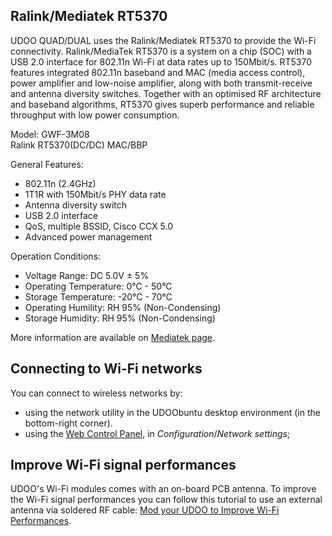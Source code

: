 ## Ralink/Mediatek RT5370

UDOO QUAD/DUAL uses the Ralink/Mediatek RT5370 to provide the Wi-Fi connectivity. Ralink/MediaTek RT5370 is a system on a chip (SOC) with a USB 2.0 interface for 802.11n Wi-Fi at data rates up to 150Mbit/s. RT5370 features integrated 802.11n baseband and MAC (media access control), power amplifier and low-noise amplifier, along with both transmit-receive and antenna diversity switches. Together with an optimised RF architecture and baseband algorithms, RT5370 gives superb performance and reliable throughput with low power consumption.

Model: GWF-3M08  
Ralink RT5370(DC/DC) MAC/BBP

General Features:

 * 802.11n (2.4GHz)
 * 1T1R with 150Mbit/s PHY data rate
 * Antenna diversity switch
 * USB 2.0 interface
 * QoS, multiple BSSID, Cisco CCX 5.0
 * Advanced power management

Operation Conditions:

 * Voltage Range: DC 5.0V ± 5%
 * Operating Temperature: 0°C - 50°C
 * Storage Temperature: -20°C - 70°C
 * Operating Humility: RH 95% (Non-Condensing)
 * Storage Humidity: RH 95% (Non-Condensing)

More information are available on [Mediatek page](http://www.mediatek.com/en/products/connectivity/wifi/broadband/usb/rt5370/).

## Connecting to Wi-Fi networks

You can connect to wireless networks by:
 * using the network utility in the UDOObuntu desktop environment (in the bottom-right corner).
 * using the [Web Control Panel](!Basic_Setup/Web_Control_Panel), in *Configuration*/*Network settings*;

## Improve Wi-Fi signal performances

UDOO's Wi-Fi modules comes with an on-board PCB antenna. To improve the Wi-Fi signal performances you can follow this tutorial to use an external antenna via soldered RF cable: [Mod your UDOO to Improve Wi-Fi Performances](http://www.udoo.org/tutorial/mod-udoo-improve-wi-fi-performances/).
